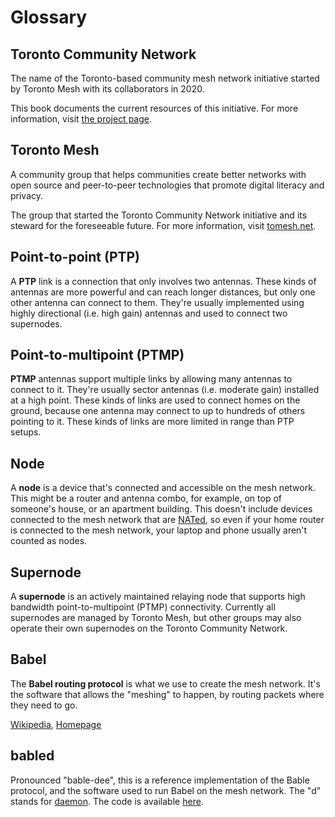 # Glossary

## Toronto Community Network

The name of the Toronto-based community mesh network initiative started by Toronto Mesh with its collaborators in 2020.

This book documents the current resources of this initiative. For more information, visit [the project page](https://github.com/tomeshnet/toronto-community-network/).

## Toronto Mesh

A community group that helps communities create better networks with open source and peer-to-peer technologies that promote digital literacy and privacy.

The group that started the Toronto Community Network initiative and its steward for the foreseeable future. For more information, visit [tomesh.net](https://tomesh.net).

## Point-to-point (PTP)

A **PTP** link is a connection that only involves two antennas. These kinds of antennas are more powerful and can reach longer distances, but only one other antenna can connect to them. They're usually implemented using highly directional (i.e. high gain) antennas and used to connect two supernodes.

## Point-to-multipoint (PTMP)

**PTMP** antennas support multiple links by allowing many antennas to connect to it. They're usually sector antennas (i.e. moderate gain) installed at a high point. These kinds of links are used to connect homes on the ground, because one antenna may connect to up to hundreds of others pointing to it. These kinds of links are more limited in range than PTP setups.

## Node

A **node** is a device that's connected and accessible on the mesh network. This might be a router and antenna combo, for example, on top of someone's house, or an apartment building. This doesn't include devices connected to the mesh network that are [NATed](https://en.wikipedia.org/wiki/Network_address_translation), so even if your home router is connected to the mesh network, your laptop and phone usually aren't counted as nodes.

## Supernode

A **supernode** is an actively maintained relaying node that supports high bandwidth point-to-multipoint (PTMP) connectivity. Currently all supernodes are managed by Toronto Mesh, but other groups may also operate their own supernodes on the Toronto Community Network.

## Babel

The **Babel routing protocol** is what we use to create the mesh network. It's the software that allows the "meshing" to happen, by routing packets where they need to go.

[Wikipedia](https://en.wikipedia.org/wiki/Babel_(protocol)), [Homepage](https://www.irif.fr/~jch/software/babel/)

## babled

Pronounced "bable-dee", this is a reference implementation of the Bable protocol, and the software used to run Babel on the mesh network. The "d" stands for [daemon](https://en.wikipedia.org/wiki/Daemon_%28computing%29). The code is available [here](https://github.com/jech/babeld).
